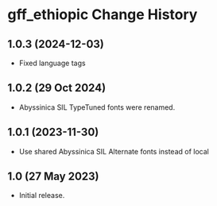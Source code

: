 # gff_ethiopic Change History

1.0.3 (2024-12-03)
----------------
* Fixed language tags

1.0.2 (29 Oct 2024)
--------------------
* Abyssinica SIL TypeTuned fonts were renamed.

1.0.1 (2023-11-30)
----------------
* Use shared Abyssinica SIL Alternate  fonts instead of local

1.0 (27 May 2023)
-----------------
* Initial release.


